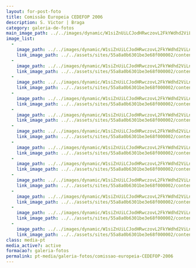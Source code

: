 ```yaml
---
layout: for-post-foto
title: Comissão Europeia CEDEFOP 2006
description: S. Victor | Braga
category: galeria-de-fotos
main_image_path: ../../images/dynamic/W1siZnUiLCJodHRwczovL2FkYWdhd2ViLnMzLmFtYXpvbmF/cimg0470206c.jpg?sha=8e62f2237735d320
image_list: 
  - 
    image_path: ../../images/dynamic/W1siZnUiLCJodHRwczovL2FkYWdhd2ViLnMzLmFtYXpvbmF/cimg0470206c.jpg?sha=8e62f2237735d320
    link_image_path: ../../assets/sites/55a8a0b6301be3e68f000002/content_entry55a8a2cd301be39651000019/55a8a52a301be3b76b00010f/files/cimg0470b056.jpg?1437122451
  - 
    image_path: ../../images/dynamic/W1siZnUiLCJodHRwczovL2FkYWdhd2ViLnMzLmFtYXpvbmF/cimg0410e129.jpg?sha=0348e8fca3c53266
    link_image_path: ../../assets/sites/55a8a0b6301be3e68f000002/content_entry55a8a2cd301be39651000019/55a8a52b301be32fad000110/files/cimg04107bd3.jpg?1437122452
  - 
    image_path: ../../images/dynamic/W1siZnUiLCJodHRwczovL2FkYWdhd2ViLnMzLmFtYXpvbmF/cimg0412206c.jpg?sha=c8c39093e32d6bc0
    link_image_path: ../../assets/sites/55a8a0b6301be3e68f000002/content_entry55a8a2cd301be39651000019/55a8a52c301be32fad000111/files/cimg04127bd3.jpg?1437122452
  - 
    image_path: ../../images/dynamic/W1siZnUiLCJodHRwczovL2FkYWdhd2ViLnMzLmFtYXpvbmF/cimg04460624.jpg?sha=0b0bcf37bc273fb7
    link_image_path: ../../assets/sites/55a8a0b6301be3e68f000002/content_entry55a8a2cd301be39651000019/55a8a52c301be32fad000112/files/cimg044646b0.jpg?1437122453
  - 
    image_path: ../../images/dynamic/W1siZnUiLCJodHRwczovL2FkYWdhd2ViLnMzLmFtYXpvbmF/cimg0448bea0.jpg?sha=c1b3121e43eae0c8
    link_image_path: ../../assets/sites/55a8a0b6301be3e68f000002/content_entry55a8a2cd301be39651000019/55a8a52d301be372e1000113/files/cimg04485f51.jpg?1437122454
  - 
    image_path: ../../images/dynamic/W1siZnUiLCJodHRwczovL2FkYWdhd2ViLnMzLmFtYXpvbmF/cimg04115ec7.jpg?sha=7ff91e8ae8cd7a63
    link_image_path: ../../assets/sites/55a8a0b6301be3e68f000002/content_entry55a8a2cd301be39651000019/55a8a52e301be372e1000114/files/cimg04110446.jpg?1437122455
  - 
    image_path: ../../images/dynamic/W1siZnUiLCJodHRwczovL2FkYWdhd2ViLnMzLmFtYXpvbmF/cimg04088ef8.jpg?sha=fc98715dfd972e45
    link_image_path: ../../assets/sites/55a8a0b6301be3e68f000002/content_entry55a8a2cd301be39651000019/55a8a52f301be372e1000115/files/cimg04080446.jpg?1437122455
  - 
    image_path: ../../images/dynamic/W1siZnUiLCJodHRwczovL2FkYWdhd2ViLnMzLmFtYXpvbmF/cimg0409a86b.jpg?sha=dbd0e97b49cde603
    link_image_path: ../../assets/sites/55a8a0b6301be3e68f000002/content_entry55a8a2cd301be39651000019/55a8a52f301be372e1000116/files/cimg04093bed.jpg?1437122456
  - 
    image_path: ../../images/dynamic/W1siZnUiLCJodHRwczovL2FkYWdhd2ViLnMzLmFtYXpvbmF/cimg0442f02c.jpg?sha=59af1c2e8d4cf4df
    link_image_path: ../../assets/sites/55a8a0b6301be3e68f000002/content_entry55a8a2cd301be39651000019/55a8a530301be35696000117/files/cimg04422a25.jpg?1437122457
  - 
    image_path: ../../images/dynamic/W1siZnUiLCJodHRwczovL2FkYWdhd2ViLnMzLmFtYXpvbmF/cimg041759d7.jpg?sha=e2d2b4aab85e982d
    link_image_path: ../../assets/sites/55a8a0b6301be3e68f000002/content_entry55a8a2cd301be39651000019/55a8a531301be35696000118/files/cimg04172a25.jpg?1437122457
  - 
    image_path: ../../images/dynamic/W1siZnUiLCJodHRwczovL2FkYWdhd2ViLnMzLmFtYXpvbmF/cimg0460d4fc.jpg?sha=724f26e26f2b5a32
    link_image_path: ../../assets/sites/55a8a0b6301be3e68f000002/content_entry55a8a2cd301be39651000019/55a8a531301be35696000119/files/cimg0460f0ae.jpg?1437122458
  - 
    image_path: ../../images/dynamic/W1siZnUiLCJodHRwczovL2FkYWdhd2ViLnMzLmFtYXpvbmF/cimg04636a8e.jpg?sha=a26d6250dd0360b3
    link_image_path: ../../assets/sites/55a8a0b6301be3e68f000002/content_entry55a8a2cd301be39651000019/55a8a532301be305eb00011a/files/cimg04636bdf.jpg?1437122459
class: media-pt
media_active?: active
formacao?: galeria-fotos
permalink: pt-media/galeria-fotos/comissao-europeia-CEDEFOP-2006
--- 
```


              